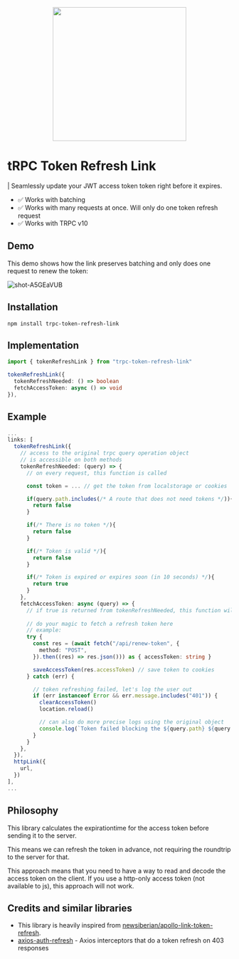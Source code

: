 

<p align="center">
  <img width="300" src="https://user-images.githubusercontent.com/10865165/189316451-8f80befb-6205-49b6-8eb9-733b7a4d4bc2.jpg" />
</p>

# tRPC Token Refresh Link


| Seamlessly update your JWT access token token right before it expires.

- ✅ Works with batching
- ✅ Works with many requests at once. Will only do one token refresh request
- ✅ Works with TRPC v10


## Demo

This demo shows how the link preserves batching and only does one request to renew the token:

![shot-A5GEaVUB](https://user-images.githubusercontent.com/10865165/203061560-209a02c6-cb9c-4201-84f7-827d61914e1f.gif)


## Installation

```
npm install trpc-token-refresh-link
```

## Implementation

```ts
import { tokenRefreshLink } from "trpc-token-refresh-link"

tokenRefreshLink({
  tokenRefreshNeeded: () => boolean
  fetchAccessToken: async () => void
}),
```

## Example

```ts
...
links: [
  tokenRefreshLink({
    // access to the original trpc query operation object 
    // is accessible on both methods
    tokenRefreshNeeded: (query) => {
      // on every request, this function is called

      const token = ... // get the token from localstorage or cookies

      if(query.path.includes(/* A route that does not need tokens */)){
        return false
      }

      if(/* There is no token */){
        return false
      }

      if(/* Token is valid */){
        return false
      }

      if(/* Token is expired or expires soon (in 10 seconds) */){
        return true
      }
    },
    fetchAccessToken: async (query) => {
      // if true is returned from tokenRefreshNeeded, this function will be called
      
      // do your magic to fetch a refresh token here
      // example:
      try {
        const res = (await fetch("/api/renew-token", {
          method: "POST",
        }).then((res) => res.json())) as { accessToken: string }

        saveAccessToken(res.accessToken) // save token to cookies
      } catch (err) {

        // token refreshing failed, let's log the user out
        if (err instanceof Error && err.message.includes("401")) {
          clearAccessToken()
          location.reload()

          // can also do more precise logs using the original object
          console.log(`Token failed blocking the ${query.path} ${query.type}.`)
        }
      }
    },
  }),
  httpLink({
    url,
  })
],
...
```

## Philosophy

This library calculates the expirationtime for the access token before sending it to the server.

This means we can refresh the token in advance, not requiring the roundtrip to the server for that.

This approach means that you need to have a way to read and decode the access token on the client. If you use a http-only access token (not available to js), this approach will not work.

## Credits and similar libraries

- This library is heavily inspired from [newsiberian/apollo-link-token-refresh](https://github.com/newsiberian/apollo-link-token-refresh).
- [axios-auth-refresh](https://github.com/Flyrell/axios-auth-refresh) - Axios interceptors that do a token refresh on 403 responses
